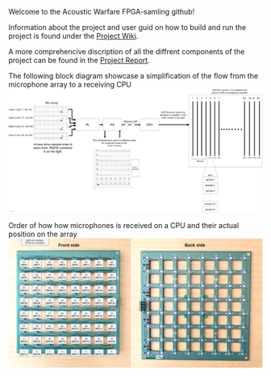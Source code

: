 Welcome to the Acoustic Warfare FPGA-samling github!

Information about the project and user guid on how to build and run the project is found under the [Project Wiki](../../wiki).

A more comprehencive discription of all the diffrent components of the project can be found in the [Project Report](/doc/acoustic_warfare_fpga_sampling.pdf).


The following block diagram showcase a simplification of the flow from the microphone array to a receiving CPU
![](https://github.com/IvarNilsson/FPGA-sampling/blob/main/doc/pictures/flowchart.png)


Order of how how microphones is received on a CPU and their actual position on the array
![](https://github.com/IvarNilsson/FPGA-sampling/blob/main/doc/pictures/array_instruction.png)
